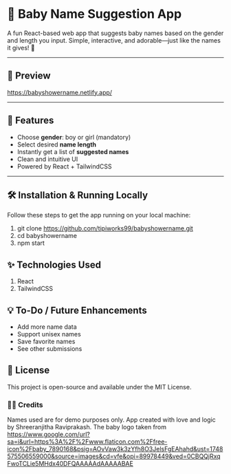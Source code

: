 # 👶 Baby Name Suggestion App

A fun React-based web app that suggests baby names based on the gender and length you input. Simple, interactive, and adorable—just like the names it gives! 💖

---

## 📸 Preview

https://babyshowername.netlify.app/

---

## 🚀 Features

- Choose **gender**: boy or girl (mandatory)
- Select desired **name length**
- Instantly get a list of **suggested names**
- Clean and intuitive UI
- Powered by React + TailwindCSS

---

## 🛠️ Installation & Running Locally

Follow these steps to get the app running on your local machine:

1. git clone https://github.com/tipiworks99/babyshowername.git
2. cd babyshowername
3. npm start

## ✨ Technologies Used
1. React
2. TailwindCSS

## 💡 To-Do / Future Enhancements
- Add more name data
- Support unisex names
- Save favorite names
- See other submissions

## 📃 License
This project is open-source and available under the MIT License.

### 🧚‍♀️ Credits
Names used are for demo purposes only. App created with love and logic by Shreeranjitha Raviprakash. The baby logo taken from https://www.google.com/url?sa=i&url=https%3A%2F%2Fwww.flaticon.com%2Ffree-icon%2Fbaby_7890168&psig=AOvVaw3k3zYfh8O3JelsFgEAhahd&ust=1748575506559000&source=images&cd=vfe&opi=89978449&ved=0CBQQjRxqFwoTCLie5MHdx40DFQAAAAAdAAAAABAE


